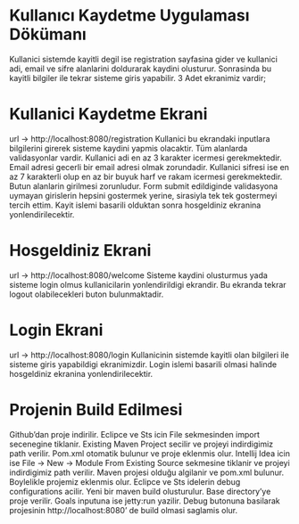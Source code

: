 # Kullanıcı Kaydetme Uygulaması Dökümanı

Kullanici sistemde kayitli degil ise registration sayfasina gider ve kullanici adi, email ve sifre alanlarini doldurarak kaydini olusturur. Sonrasinda bu kayitli bilgiler ile tekrar sisteme giris yapabilir. 3 Adet ekranimiz vardir;

# Kullanici Kaydetme Ekrani

url ->  http://localhost:8080/registration
Kullanici bu ekrandaki inputlara bilgilerini girerek sisteme kaydini yapmis olacaktir. Tüm alanlarda validasyonlar vardir. Kullanici adi en az 3 karakter icermesi gerekmektedir. Email adresi gecerli bir email adresi olmak zorundadir. Kullanici sifresi ise en az 7 karakterli olup en az bir buyuk harf ve rakam icermesi gerekmektedir. Butun alanlarin girilmesi zorunludur. Form submit edildiginde validasyona uymayan girislerin hepsini gostermek yerine, sirasiyla tek tek gostermeyi tercih ettim. Kayit islemi basarili olduktan sonra hosgeldiniz ekranina yonlendirilecektir.

# Hosgeldiniz Ekrani

url ->  http://localhost:8080/welcome
Sisteme kaydini olusturmus yada sisteme login olmus kullanicilarin yonlendirildigi ekrandir. Bu ekranda tekrar logout olabilecekleri buton bulunmaktadir.

# Login Ekrani

url -> http://localhost:8080/login
Kullanicinin sistemde kayitli olan bilgileri ile sisteme giris yapabildigi ekranimizdir. Login islemi basarili olmasi halinde hosgeldiniz ekranina yonlendirilecektir.

# Projenin Build Edilmesi

Github’dan proje indirilir. Eclipce ve Sts icin File sekmesinden import secenegine tiklanir. Existing Maven Project secilir ve projeyi indirdigimiz path verilir. Pom.xml otomatik bulunur ve proje eklenmis olur. Intellij Idea icin ise File -> New -> Module From Existing Source sekmesine tiklanir ve projeyi indirdigimiz path verilir. Maven projesi olduğu algilanir ve pom.xml bulunur. Boylelikle projemiz eklenmis olur. Eclipce ve Sts idelerin debug configurations acilir. Yeni bir maven build olusturulur. Base directory’ye proje verilir. Goals inputuna ise jetty:run yazilir. Debug butonuna basilarak projesinin http://localhost:8080’ de build olmasi saglamis olur.
